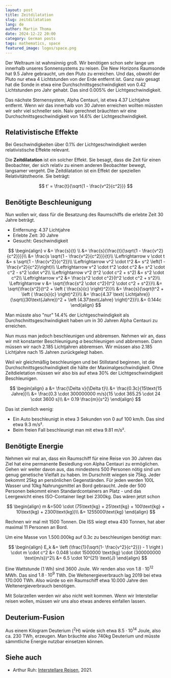 ```yaml
---
layout: post
title: Zeitdilatation
slug: zeitdilatation
lang: de
author: Martin Thoma
date: 2024-12-22 20:00
category: German posts
tags: mathematics, space
featured_image: logos/space.png
---
```

Der Weltraum ist wahnsinnig groß. Wir benötigen schon sehr lange um innerhalb
unseres Sonnensystems zu reisen. Die New Horizons Raumsonde hat 9.5 Jahre
gebraucht, um den Pluto zu erreichen. Und das, obwohl der Pluto nur etwa 4
Lichtstunden von der Erde entfernt ist. Ganz naiv gesagt hat die Sonde in etwa
eine Durchschnittsgeschwindigkeit von 0.42 Lichtstunden pro Jahr gehabt.
Das sind 0.005% der Lichtgeschwindigkeit.

Das nächste Sternensystem, Alpha Centauri, ist etwa 4.37 Lichtjahre entfernt.
Wenn wir das innerhalb von 30 Jahren erreichen wollten müssten wir sehr viel
schneller sein. Naiv gerechnet bräuchten wir eine Durchschnittsgeschwindigkeit
von 14.6% der Lichtgeschwindigkeit.


## Relativistische Effekte
Bei Geschwindigkeiten über 0.1% der Lichtgeschwindigkeit werden relativistische
Effekte relevant.

Die **Zeitdilatation** ist ein solcher Effekt. Sie besagt, dass die Zeit für einen
Beobachter, der sich relativ zu einem anderen Beobachter bewegt, langsamer
vergeht. Die Zeitdilatation ist ein Effekt der speziellen Relativitätstheorie.
Sie beträgt:

$$ t' = \frac{t}{\sqrt{1 - \frac{v^2}{c^2}}} $$


## Benötigte Beschleunigung
Nun wollen wir, dass für die Besatzung des Raumschiffs die erlebte Zeit
30 Jahre beträgt.

* Entfernung: 4.37 Lichtjahre
* Erlebte Zeit: 30 Jahre
* Gesucht: Geschwindigkeit

$$
\begin{align}
v &= \frac{s}{t} \\
  &= \frac{s}{\frac{t}{\sqrt{1 - \frac{v^2}{c^2}}}}\\
  &= \frac{s \sqrt{1 - \frac{v^2}{c^2}}}{t}\\
\Leftrightarrow v \cdot t &= s \sqrt{1 - \frac{v^2}{c^2}}\\
\Leftrightarrow v^2 \cdot t^2 &= s^2 \left(1 - \frac{v^2}{c^2}\right)\\
\Leftrightarrow v^2 \cdot t^2 \cdot c^2 &= s^2 \cdot c^2 - s^2 \cdot v^2\\
\Leftrightarrow v^2 (t^2 \cdot c^2 + s^2) &= s^2 \cdot c^2\\
\Leftrightarrow v^2 &= \frac{s^2 \cdot c^2}{t^2 \cdot c^2 + s^2}\\
\Leftrightarrow v &= \sqrt{\frac{s^2 \cdot c^2}{t^2 \cdot c^2 + s^2}}\\
&= \sqrt{\frac{s^2}{t^2 + \left ( \frac{s}{c} \right)^2}}\\
&= \frac{s}{\sqrt{t^2 + \left ( \frac{s}{c} \right)^2}}\\
&= \frac{4.37 \text{ Lichtjahre}}{\sqrt{(30\text{Jahre})^2 + \left (4.37\text{Jahre} \right)^2}}\\
&= 0.144c
\end{align}
$$

Man müsste also "nur" 14.4% der Lichtgeschwindigkeit als
Durchschnittsgeschwindigkeit haben um in 30 Jahren Alpha Centauri zu erreichen.

Nun muss man jedoch beschleunigen und abbremsen. Nehmen wir an, dass wir mit
konstanter Beschleunigung $a$ beschleunigen und abbremsen. Dann müssen wir nach
2.185 Lichtjahren abbremsen. Wir müssen also 2.185 Lichtjahre nach 15 Jahren
zurückgelegt haben.

Weil wir gleichmäßig beschleunigen und bei Stillstand beginnen, ist die Durchschnittsgeschwindigkeit die hälte der Maximalgeschwindigkeit. Ohne
Zeitdieletation müssen wir also bis auf etwa 30% der Lichtgeschwindigkeit
Beschleunigen.

$$
\begin{align}
a &= \frac{\Delta v}{\Delta t}\\
  &= \frac{0.3c}{15\text{15 Jahre}}\\
  &= \frac{0.3 \cdot 300000000 m/s}{15 \cdot 365.25 \cdot 24 \cdot 3600 s}\\
  &= 0.19 \frac{m}{s^2}
\end{align}
$$

Das ist ziemlich wenig:

* Ein Auto beschleunigt in etwa 3 Sekunden von 0 auf 100 km/h. Das sind etwa
  9.3 m/s².
* Beim freien Fall beschleunigt man mit etwa 9.81 m/s².

## Benötigte Energie

Nehmen wir mal an, dass ein Raumschiff für eine Reise von 30 Jahren das Ziel hat
eine permanente Besiedlung von Alpha Centauri zu ermöglichen. Gehen wir weiter
davon aus, das mindestens 500 Personen nötig sind um genug genetische Vielfalt
zu haben. Im Durschnitt wiegen sie 75kg. Jeder bekommt 25kg an persönlichen
Gegenständen. Für jeden werden 100L Wasser und 10kg Nahrungsmittel an Bord
gebraucht. Jede der 500 Personen bekommt einen Standardcontainers an Platz -
und das Leergewicht eines ISO-Container liegt bei 2300kg. Das wären jetzt schon

$$
\begin{align}
m &=500 \cdot (75\text{kg} + 25\text{kg} + 100\text{kg} + 10\text{kg} + 2300\text{kg})\\
&= 1255000\text{kg}
\end{align}
$$

Rechnen wir mal mit 1500 Tonnen. Die ISS wiegt etwa 430 Tonnen, hat aber
maximal 11 Personen an Bord.

Um eine Masse von 1.500.000kg auf 0.3c zu beschleunigen benötigt man:

$$
\begin{align}
E_k &= \left (\frac{1}{\sqrt{1- \frac{v^2}{c^2}}} - 1 \right ) \cdot m \cdot c^2
&= 0.048 \cdot 1500000 \text{kg} \cdot (300000000 \text{m/s})^2\\
&= 6.5 \cdot 10^{21} \text{J}
\end{align}
$$

Eine Wattstunde (1 Wh) sind $3600$ Joule. Wir renden also von $1.8 \cdot
10^{12}$ MWh. Das sind $1.8 \cdot 10^{9}$ TWh. Die Weltenergieverbrauch lag 2019
bei etwa 170.000 TWh. Also würde so ein Raumschiff etwa 10.000 Jahre den
Weltenergieverbrauch benötigen.

Mit Solarzellen werden wir also nicht weit kommen.
Wenn wir Interstellar reisen wollen, müssen wir uns also etwas anderes einfallen
lassen.

## Deuterium-Fusion

Aus einem Kilogram Deuterium ($^2H$) würde sich etwa $8.5 \cdot 10^{14}$ Joule,
also ca. 230 TWh, erzeugen. Man bräuchte also 740kg Deuterium und müsste
sämmtliche Energie nutzbar einsetzen können.

## Siehe auch

* Arthur Ruh: [Interstellare Reisen](https://www.twintech.ch/aruh/papers6/Sternreisen.pdf), 2021.
